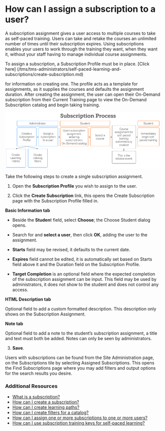 # How can I assign a subscription to a user?

A subscription assignment gives a user access to multiple courses to take as self-paced training. Users can take and retake the courses an unlimited number of times until their subscription expires. Using subscriptions enables your users to work through the training they want, when they want it, without your staff having to manage individual course assignments.

To assign a subscription, a Subscription Profile must be in place. [Click here] (/tms/tms-administrators/self-paced-learning-and-subscriptions/create-subscription.md)

for information on creating one. The profile acts as a template for assignments, as it supplies the courses and defaults the assignment duration. After creating the assignment, the user can open their On-Demand subscription from their Current Training page to view the On-Demand Subscription catalog and begin taking training.

![](/tms/images/subscription-process.png)
 
Take the following steps to create a single subscription assignment.

1.	Open the **Subscription Profile** you wish to assign to the user.

2.	Click the **Create Subscription** link, this opens the Create Subscription page with the Subscription Profile filled in.

**Basic Information tab**

* Beside the **Studen**t field, select **Choose**; the Choose Student dialog opens.

* Search for and **select a user**, then click **OK**, adding the user to the assignment.

* **Starts** field may be revised, it defaults to the current date.

* **Expires** field cannot be edited, it is automatically set based on Starts field above it and the Duration field on the Subscription Profile.

* **Target Completion** is an optional field where the expected completion of the subscription assignment can be input. This field may be used by administrators, it does not show to the student and does not control any access. 

**HTML Description tab**

Optional field to add a custom formatted description. This description only shows on the Subscription Assignment.

**Note tab**

Optional field to add a note to the student’s subscription assignment, a title and text must both be added. Notes can only be seen by administrators.

3.	**Save**.

Users with subscriptions can be found from the Site Administration page, on the Subscriptions tile by selecting Assigned Subscriptions. This opens the Find Subscriptions page where you may add filters and output options for the search results you desire.

### Additional Resources

- [What is a subscription?](/tms/tms-administrators/self-paced-learning-and-subscriptions/subscription-description.md)
- [How can I create a subscription?](/tms/tms-administrators/self-paced-learning-and-subscriptions/create-subscription.md)
- [How can I create learning paths?](/tms/tms-administrators/self-paced-learning-and-subscriptions/create-learning-path.md)
- [How can I create filters for a catalog?](/tms/tms-administrators/self-paced-learning-and-subscriptions/subscription-filters.md)
- [How can I assign one or more subscriptions to one or more users?](/tms/tms-administrators/self-paced-learning-and-subscriptions/subscription-assignment-multiple.md)
- [How can I use subscription training keys for self-paced learning?](/tms/tms-administrators/self-paced-learning-and-subscriptions/subscription-training-keys.md)

